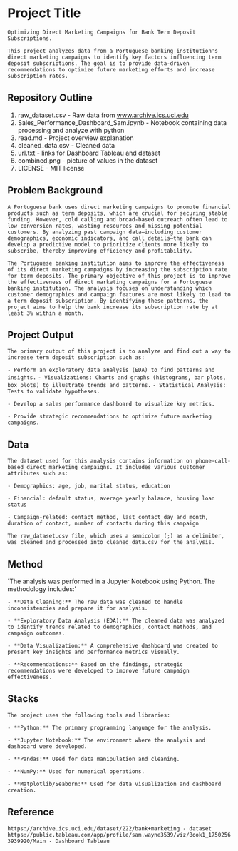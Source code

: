 # Project Title
`Optimizing Direct Marketing Campaigns for Bank Term Deposit Subscriptions.`

`This project analyzes data from a Portuguese banking institution's direct marketing campaigns to identify key factors influencing term deposit subscriptions. The goal is to provide data-driven recommendations to optimize future marketing efforts and increase subscription rates.`

## Repository Outline

1. raw_dataset.csv - Raw data from www.archive.ics.uci.edu
2. Sales_Performance_Dashboard_Sam.ipynb - Notebook containing data processing and analyze with python
3. read.md - Project overview explanation
4. cleaned_data.csv - Cleaned data
5. url.txt - links for Dashboard Tableau and dataset
6. combined.png - picture of values in the dataset
7. LICENSE - MIT license


## Problem Background
`A Portuguese bank uses direct marketing campaigns to promote financial products such as term deposits, which are crucial for securing stable funding. However, cold calling and broad-based outreach often lead to low conversion rates, wasting resources and missing potential customers. By analyzing past campaign data—including customer demographics, economic indicators, and call details—the bank can develop a predictive model to prioritize clients more likely to subscribe, thereby improving efficiency and profitability.`

`The Portuguese banking institution aims to improve the effectiveness of its direct marketing campaigns by increasing the subscription rate for term deposits. The primary objective of this project is to improve the effectiveness of direct marketing campaigns for a Portuguese banking institution. The analysis focuses on understanding which customer demographics and campaign features are most likely to lead to a term deposit subscription. By identifying these patterns, the project aims to help the bank increase its subscription rate by at least 3% within a month.`


## Project Output
`The primary output of this project is to analyze and find out a way to increase term deposit subscription such as:`

`- Perform an exploratory data analysis (EDA) to find patterns and insights.`
    `- Visualizations: Charts and graphs (histograms, bar plots, box plots) to illustrate trends and patterns.`
    `- Statistical Analysis: Tests to validate hypotheses.`

`- Develop a sales performance dashboard to visualize key metrics.`

`- Provide strategic recommendations to optimize future marketing campaigns.`

## Data
`The dataset used for this analysis contains information on phone-call-based direct marketing campaigns. It includes various customer attributes such as:`

`- Demographics: age, job, marital status, education`

`- Financial: default status, average yearly balance, housing loan status`

`- Campaign-related: contact method, last contact day and month, duration of contact, number of contacts during this campaign`

`The raw_dataset.csv file, which uses a semicolon (;) as a delimiter, was cleaned and processed into cleaned_data.csv for the analysis.`


## Method
`The analysis was performed in a Jupyter Notebook using Python. The methodology includes:'

`- **Data Cleaning:** The raw data was cleaned to handle inconsistencies and prepare it for analysis.`

`- **Exploratory Data Analysis (EDA):** The cleaned data was analyzed to identify trends related to demographics, contact methods, and campaign outcomes.`

`- **Data Visualization:** A comprehensive dashboard was created to present key insights and performance metrics visually.`

`- **Recommendations:** Based on the findings, strategic recommendations were developed to improve future campaign effectiveness.`

## Stacks
`The project uses the following tools and libraries:`

`- **Python:** The primary programming language for the analysis.`

`- **Jupyter Notebook:** The environment where the analysis and dashboard were developed.`

`- **Pandas:** Used for data manipulation and cleaning.`

`- **NumPy:** Used for numerical operations.`

`- **Matplotlib/Seaborn:** Used for data visualization and dashboard creation.`

## Reference
`https://archive.ics.uci.edu/dataset/222/bank+marketing - dataset`
`https://public.tableau.com/app/profile/sam.wayne3539/viz/Book1_17502563939920/Main - Dashboard Tableau`
